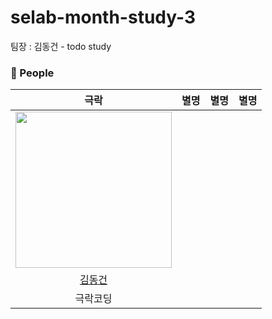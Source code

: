 # selab-month-study-3
팀장 : 김동건 - todo study


### 🙆 People

<div align="center">

|     극락     |    별명     |     별명      | 별명      | 
| :-----------------------------------: | :-----------------: | :----------------: |:----------------: |
| <img src="https://avatars.githubusercontent.com/u/50691225?v=4" width="250"/> ||||
|   [김동건](https://github.com/DongGeon0908) |    |     ||
| 극락코딩||||
  </div>
